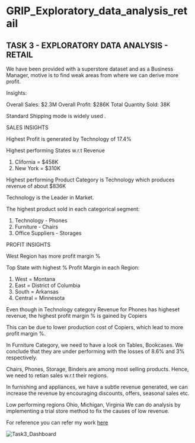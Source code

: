 # GRIP_Exploratory_data_analysis_retail

## TASK 3 - EXPLORATORY DATA ANALYSIS - RETAIL
We have been provided with a superstore dataset and as a Business Manager, motive is to find weak areas from where we can derive more profit. 

Insights:

Overall Sales: $2.3M
Overall Profit: $286K
Total Quantity Sold: 38K


Standard Shipping mode is widely used .


SALES INSIGHTS

Highest Profit is generated by Technology of 17.4%

Highest performing States w.r.t Revenue
1. Clifornia = $458K
2. New York = $310K

Highest performing Product Category is Technology which produces revenue of about $836K

Technology is the Leader in Market.

The highest product sold in each categorical segment:
1. Technology - Phones
2. Furniture - Chairs
3. Office Suppliers - Storages



PROFIT INSIGHTS

West Region has more profit margin %

Top State with highest % Profit Margin in each Region: 
1. West = Montana
2. East = District of Columbia
3. South = Arkansas
4. Central = Minnesota


Even though in Technology category 
Revenue for Phones has higheset revenue, the highest profit margin % is gained by Copiers

This can be due to lower production cost of Copiers, which lead to more profit margin %.


In Furniture Category,
we need to have a look on Tables, Bookcases.
We conclude that they are under performing with the losses of 8.6% and 3% respectively.


Chairs, Phones, Storage, Binders are among most selling products. 
Hence, we need to retian sales w.r.t their regions.

In furnishing and appliances, we have a subtle revenue generated,
we can increase the revenue by encouraging discounts, offers, seasonal sales etc.

Low performing regions
Ohio, Michigan, Virginia
We can do analysis by implementing a trial store method to fix the causes of low revenue.


For reference you can refer my work [here](https://app.powerbi.com/groups/me/reports/29bb29cd-6809-4954-bb0b-9f40b0c7f946/ReportSection)



![Task3_Dashboard](https://user-images.githubusercontent.com/40695609/142065941-18eaa2bd-45ad-4cb7-aaa8-544fe1097e80.png)
